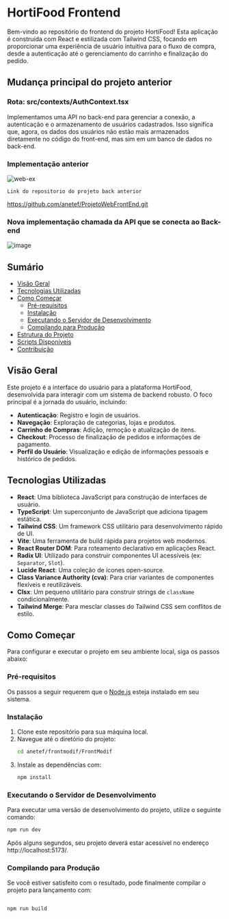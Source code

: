 # HortiFood Frontend

Bem-vindo ao repositório do frontend do projeto HortiFood! Esta aplicação é construída com React e estilizada com Tailwind CSS, focando em proporcionar uma experiência de usuário intuitiva para o fluxo de compra, desde a autenticação até o gerenciamento do carrinho e finalização do pedido.

## Mudança principal do projeto anterior
 ### Rota: src/contexts/AuthContext.tsx
Implementamos uma API no back-end para gerenciar a conexão, a autenticação e o armazenamento de usuários cadastrados. Isso significa que, agora, os dados dos usuários não estão mais armazenados diretamente no código do front-end, mas sim em um banco de dados no back-end.

### Implementação anterior 

![web-ex](https://github.com/user-attachments/assets/90487759-ca17-4053-9be2-ccba43285057)

```
Link do repositorio do projeto back anterior
```
https://github.com/anetef/ProjetoWebFrontEnd.git

### Nova implementação chamada da API que se conecta ao Back-end


![image](https://github.com/user-attachments/assets/ff939df1-2400-47ba-8d0a-2f59d8da4723)


## Sumário

* [Visão Geral](#visão-geral)
* [Tecnologias Utilizadas](#tecnologias-utilizadas)
* [Como Começar](#como-começar)
    * [Pré-requisitos](#pré-requisitos)
    * [Instalação](#instalação)
    * [Executando o Servidor de Desenvolvimento](#executando-o-servidor-de-desenvolvimento)
    * [Compilando para Produção](#compilando-para-produção)
* [Estrutura do Projeto](#estrutura-do-projeto)
* [Scripts Disponíveis](#scripts-disponíveis)
* [Contribuição](#contribuição)

## Visão Geral

Este projeto é a interface do usuário para a plataforma HortiFood, desenvolvida para interagir com um sistema de backend robusto. O foco principal é a jornada do usuário, incluindo:

* **Autenticação**: Registro e login de usuários.
* **Navegação**: Exploração de categorias, lojas e produtos.
* **Carrinho de Compras**: Adição, remoção e atualização de itens.
* **Checkout**: Processo de finalização de pedidos e informações de pagamento.
* **Perfil do Usuário**: Visualização e edição de informações pessoais e histórico de pedidos.

## Tecnologias Utilizadas

* **React**: Uma biblioteca JavaScript para construção de interfaces de usuário.
* **TypeScript**: Um superconjunto de JavaScript que adiciona tipagem estática.
* **Tailwind CSS**: Um framework CSS utilitário para desenvolvimento rápido de UI.
* **Vite**: Uma ferramenta de build rápida para projetos web modernos.
* **React Router DOM**: Para roteamento declarativo em aplicações React.
* **Radix UI**: Utilizado para construir componentes UI acessíveis (ex: `Separator`, `Slot`).
* **Lucide React**: Uma coleção de ícones open-source.
* **Class Variance Authority (cva)**: Para criar variantes de componentes flexíveis e reutilizáveis.
* **Clsx**: Um pequeno utilitário para construir strings de `className` condicionalmente.
* **Tailwind Merge**: Para mesclar classes do Tailwind CSS sem conflitos de estilo.

## Como Começar

Para configurar e executar o projeto em seu ambiente local, siga os passos abaixo:

### Pré-requisitos
Os passos a seguir requerem que o [Node.js](https://nodejs.org/en/) esteja instalado em seu sistema.

### Instalação
1.  Clone este repositório para sua máquina local.
2.  Navegue até o diretório do projeto:
    ```bash
    cd anetef/frontmodif/FrontModif
    ```
3.  Instale as dependências com:
    ```bash
    npm install
    ```

### Executando o Servidor de Desenvolvimento 
Para executar uma versão de desenvolvimento do projeto, utilize o seguinte comando:
```bash
npm run dev
```
Após alguns segundos, seu projeto deverá estar acessível no endereço http://localhost:5173/.

### Compilando para Produção
Se você estiver satisfeito com o resultado, pode finalmente compilar o projeto para lançamento com:

```Bash

npm run build

```

